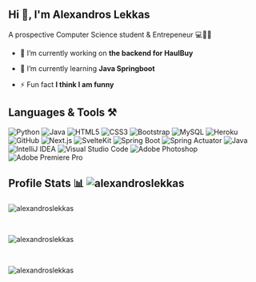 ## Hi 👋, I'm Alexandros Lekkas
A prospective Computer Science student & Entrepeneur 💻🧑‍🎓

- 🔭 I’m currently working on **the backend for HaulBuy**

- 🌱 I’m currently learning **Java Springboot**

- ⚡ Fun fact **I think I am funny**

## Languages & Tools ⚒️
![Python](https://img.shields.io/badge/-Python-black?style=flat-square&logo=Python)
![Java](https://img.shields.io/badge/-java-E34A86?style=flat-square&logo=java)
![HTML5](https://img.shields.io/badge/-HTML5-E34F26?style=flat-square&logo=html5&logoColor=white)
![CSS3](https://img.shields.io/badge/-CSS3-1572B6?style=flat-square&logo=css3)
![Bootstrap](https://img.shields.io/badge/-Bootstrap-563D7C?style=flat-square&logo=bootstrap)
![MySQL](https://img.shields.io/badge/-MySQL-black?style=flat-square&logo=mysql)
![Heroku](https://img.shields.io/badge/-Heroku-430098?style=flat-square&logo=heroku)
![GitHub](https://img.shields.io/badge/-GitHub-181717?style=flat-square&logo=github)
![Next.js](https://img.shields.io/badge/-Next.js-black?style=flat-square&logo=nextdotjs)
![SvelteKit](https://img.shields.io/badge/-SvelteKit-black?style=flat-square&logo=svelte)
![Spring Boot](https://img.shields.io/badge/-Spring%20Boot-black?style=flat-square&logo=springboot)
![Spring Actuator](https://img.shields.io/badge/-Spring%20Actuator-black?style=flat-square&logo=spring)
![Java](https://img.shields.io/badge/-Java-black?style=flat-square&logo=java)
![IntelliJ IDEA](https://img.shields.io/badge/-IntelliJ%20IDEA-black?style=flat-square&logo=intellijidea)
![Visual Studio Code](https://img.shields.io/badge/-Visual%20Studio%20Code-black?style=flat-square&logo=visualstudiocode)
![Adobe Photoshop](https://img.shields.io/badge/-Adobe%20Photoshop-black?style=flat-square&logo=adobephotoshop)
![Adobe Premiere Pro](https://img.shields.io/badge/-Adobe%20Premiere%20Pro-black?style=flat-square&logo=adobepremierepro)

## Profile Stats 📊 <img src="https://komarev.com/ghpvc/?username=alexandroslekkas&label=Profile%20views&color=0e75b6&style=flat" alt="alexandroslekkas" /> </p>

<!-- Top Languages -->
<p><img src="https://github-readme-stats.vercel.app/api/top-langs?username=alexandroslekkas&show_icons=true&locale=en&layout=compact" alt="alexandroslekkas" /></p><br>
<!-- Statistics -->
<p><img src="https://github-readme-stats.vercel.app/api?username=alexandroslekkas&show_icons=true&locale=en" alt="alexandroslekkas" /></p><br>
<!-- Streaks -->
<p><img src="https://github-readme-streak-stats.herokuapp.com/?user=alexandroslekkas&" alt="alexandroslekkas" /></p>
